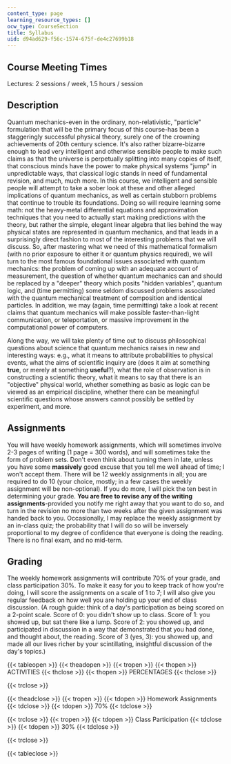 ```yaml
---
content_type: page
learning_resource_types: []
ocw_type: CourseSection
title: Syllabus
uid: d94ad629-f56c-1574-675f-de4c27699b18
---
```


Course Meeting Times
--------------------

Lectures: 2 sessions / week, 1.5 hours / session

Description
-----------

Quantum mechanics-even in the ordinary, non-relativistic, "particle" formulation that will be the primary focus of this course-has been a staggeringly successful physical theory, surely one of the crowning achievements of 20th century science. It's also rather bizarre-bizarre enough to lead very intelligent and otherwise sensible people to make such claims as that the universe is perpetually splitting into many copies of itself, that conscious minds have the power to make physical systems "jump" in unpredictable ways, that classical logic stands in need of fundamental revision, and much, much more. In this course, we intelligent and sensible people will attempt to take a sober look at these and other alleged implications of quantum mechanics, as well as certain stubborn problems that continue to trouble its foundations. Doing so will require learning some math: not the heavy-metal differential equations and approximation techniques that you need to actually start making predictions with the theory, but rather the simple, elegant linear algebra that lies behind the way physical states are represented in quantum mechanics, and that leads in a surprisingly direct fashion to most of the interesting problems that we will discuss. So, after mastering what we need of this mathematical formalism (with no prior exposure to either it or quantum physics required), we will turn to the most famous foundational issues associated with quantum mechanics: the problem of coming up with an adequate account of measurement, the question of whether quantum mechanics can and should be replaced by a "deeper" theory which posits "hidden variables", quantum logic, and (time permitting) some seldom discussed problems associated with the quantum mechanical treatment of composition and identical particles. In addition, we may (again, time permitting) take a look at recent claims that quantum mechanics will make possible faster-than-light communication, or teleportation, or massive improvement in the computational power of computers.

Along the way, we will take plenty of time out to discuss philosophical questions about science that quantum mechanics raises in new and interesting ways: e.g., what it means to attribute probabilities to physical events, what the aims of scientific inquiry are (does it aim at something **true**, or merely at something **useful**?), what the role of observation is in constructing a scientific theory, what it means to say that there is an "objective" physical world, whether something as basic as logic can be viewed as an empirical discipline, whether there can be meaningful scientific questions whose answers cannot possibly be settled by experiment, and more.

Assignments
-----------

You will have weekly homework assignments, which will sometimes involve 2-3 pages of writing (1 page = 300 words), and will sometimes take the form of problem sets. Don't even think about turning them in late, unless you have some **massively** good excuse that you tell me well ahead of time; I won't accept them. There will be 12 weekly assignments in all; you are required to do 10 (your choice, mostly; in a few cases the weekly assignment will be non-optional). If you do more, I will pick the ten best in determining your grade. **You are free to revise any of the writing assignments**\-provided you notify me right away that you want to do so, and turn in the revision no more than two weeks after the given assignment was handed back to you. Occasionally, I may replace the weekly assignment by an in-class quiz; the probability that I will do so will be inversely proportional to my degree of confidence that everyone is doing the reading. There is no final exam, and no mid-term.

Grading
-------

The weekly homework assignments will contribute 70% of your grade, and class participation 30%. To make it easy for you to keep track of how you're doing, I will score the assignments on a scale of 1 to 7; I will also give you regular feedback on how well you are holding up your end of class discussion. (A rough guide: think of a day's participation as being scored on a 2-point scale. Score of 0: you didn't show up to class. Score of 1: you showed up, but sat there like a lump. Score of 2: you showed up, and participated in discussion in a way that demonstrated that you had done, and thought about, the reading. Score of 3 (yes, 3): you showed up, and made all our lives richer by your scintillating, insightful discussion of the day's topics.)

{{< tableopen >}}
{{< theadopen >}}
{{< tropen >}}
{{< thopen >}}
ACTIVITIES
{{< thclose >}}
{{< thopen >}}
PERCENTAGES
{{< thclose >}}

{{< trclose >}}

{{< theadclose >}}
{{< tropen >}}
{{< tdopen >}}
Homework Assignments
{{< tdclose >}}
{{< tdopen >}}
70%
{{< tdclose >}}

{{< trclose >}}
{{< tropen >}}
{{< tdopen >}}
Class Participation
{{< tdclose >}}
{{< tdopen >}}
30%
{{< tdclose >}}

{{< trclose >}}

{{< tableclose >}}